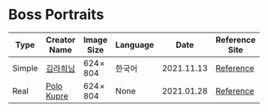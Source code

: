 # Boss Portraits

| Type | Creator Name | Image Size | Language | Date | Reference Site |
|------|--------------|------------|----------|------|----------------|
| Simple | [김라희님](./KimLaHee) | 624 × 804 | 한국어 | 2021.11.13 | [Reference](https://www.kr.playblackdesert.com/ko-KR/Forum/ForumTopic/Detail?_topicNo=50082&_opinionNo=50080)|
| Real | [Polo Kupre](./realWorldBoss) | 624 × 804 | None | 2021.01.28 | [Reference](https://www.reddit.com/r/blackdesertonline/comments/kzic6z/world_bosses_character_grid/)